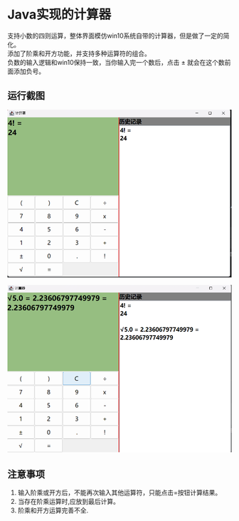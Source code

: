 # Java实现的计算器

支持小数的四则运算，整体界面模仿win10系统自带的计算器，但是做了一定的简化。  
添加了阶乘和开方功能，并支持多种运算符的组合。  
负数的输入逻辑和win10保持一致，当你输入完一个数后，点击 ± 就会在这个数前面添加负号。  
## 运行截图
![截图1](1.png)  

![截图2](2.png)  
## 注意事项

1. 输入阶乘或开方后，不能再次输入其他运算符，只能点击=按钮计算结果。
2. 当存在阶乘运算时,应放到最后计算。
3. 阶乘和开方运算完善不全.
